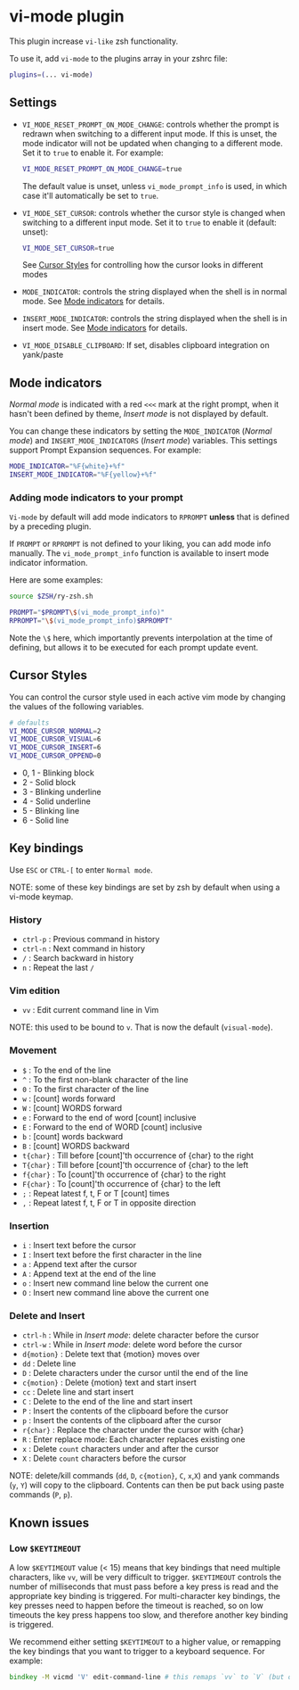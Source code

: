 # vi-mode plugin

This plugin increase `vi-like` zsh functionality.

To use it, add `vi-mode` to the plugins array in your zshrc file:

```zsh
plugins=(... vi-mode)
```

## Settings

- `VI_MODE_RESET_PROMPT_ON_MODE_CHANGE`: controls whether the prompt is redrawn when
  switching to a different input mode. If this is unset, the mode indicator will not
  be updated when changing to a different mode.
  Set it to `true` to enable it. For example:

  ```zsh
  VI_MODE_RESET_PROMPT_ON_MODE_CHANGE=true
  ```

  The default value is unset, unless `vi_mode_prompt_info` is used, in which case it'll
  automatically be set to `true`.

- `VI_MODE_SET_CURSOR`: controls whether the cursor style is changed when switching
  to a different input mode. Set it to `true` to enable it (default: unset):

  ```zsh
  VI_MODE_SET_CURSOR=true
  ```

  See [Cursor Styles](#cursor-styles) for controlling how the cursor looks in different modes

- `MODE_INDICATOR`: controls the string displayed when the shell is in normal mode.
  See [Mode indicators](#mode-indicators) for details.

- `INSERT_MODE_INDICATOR`: controls the string displayed when the shell is in insert mode.
  See [Mode indicators](#mode-indicators) for details.

- `VI_MODE_DISABLE_CLIPBOARD`: If set, disables clipboard integration on yank/paste

## Mode indicators

*Normal mode* is indicated with a red `<<<` mark at the right prompt, when it
hasn't been defined by theme, *Insert mode* is not displayed by default.

You can change these indicators by setting the `MODE_INDICATOR` (*Normal mode*) and
`INSERT_MODE_INDICATORS` (*Insert mode*) variables.
This settings support Prompt Expansion sequences. For example:

```zsh
MODE_INDICATOR="%F{white}+%f"
INSERT_MODE_INDICATOR="%F{yellow}+%f"
```

### Adding mode indicators to your prompt

`Vi-mode` by default will add mode indicators to `RPROMPT` **unless** that is defined by
a preceding plugin.

If `PROMPT` or `RPROMPT` is not defined to your liking, you can add mode info manually. The `vi_mode_prompt_info` function is available to insert mode indicator information.

Here are some examples:

```bash
source $ZSH/ry-zsh.sh

PROMPT="$PROMPT\$(vi_mode_prompt_info)"
RPROMPT="\$(vi_mode_prompt_info)$RPROMPT"
```

Note the `\$` here, which importantly prevents interpolation at the time of defining, but allows it to be executed for each prompt update event.

## Cursor Styles

You can control the cursor style used in each active vim mode by changing the values of the following variables.

```zsh
# defaults
VI_MODE_CURSOR_NORMAL=2
VI_MODE_CURSOR_VISUAL=6
VI_MODE_CURSOR_INSERT=6
VI_MODE_CURSOR_OPPEND=0
```

- 0, 1 - Blinking block
- 2 - Solid block
- 3 - Blinking underline
- 4 - Solid underline
- 5 - Blinking line
- 6 - Solid line

## Key bindings

Use `ESC` or `CTRL-[` to enter `Normal mode`.

NOTE: some of these key bindings are set by zsh by default when using a vi-mode keymap.

### History

- `ctrl-p` : Previous command in history
- `ctrl-n` : Next command in history
- `/`      : Search backward in history
- `n`      : Repeat the last `/`

### Vim edition

- `vv`     : Edit current command line in Vim

NOTE: this used to be bound to `v`. That is now the default (`visual-mode`).

### Movement

- `$`   : To the end of the line
- `^`   : To the first non-blank character of the line
- `0`   : To the first character of the line
- `w`   : [count] words forward
- `W`   : [count] WORDS forward
- `e`   : Forward to the end of word [count] inclusive
- `E`   : Forward to the end of WORD [count] inclusive
- `b`   : [count] words backward
- `B`   : [count] WORDS backward
- `t{char}`   : Till before [count]'th occurrence of {char} to the right
- `T{char}`   : Till before [count]'th occurrence of {char} to the left
- `f{char}`   : To [count]'th occurrence of {char} to the right
- `F{char}`   : To [count]'th occurrence of {char} to the left
- `;`   : Repeat latest f, t, F or T [count] times
- `,`   : Repeat latest f, t, F or T in opposite direction

### Insertion

- `i`   : Insert text before the cursor
- `I`   : Insert text before the first character in the line
- `a`   : Append text after the cursor
- `A`   : Append text at the end of the line
- `o`   : Insert new command line below the current one
- `O`   : Insert new command line above the current one

### Delete and Insert

- `ctrl-h`      : While in *Insert mode*: delete character before the cursor
- `ctrl-w`      : While in *Insert mode*: delete word before the cursor
- `d{motion}`   : Delete text that {motion} moves over
- `dd`          : Delete line
- `D`           : Delete characters under the cursor until the end of the line
- `c{motion}`   : Delete {motion} text and start insert
- `cc`          : Delete line and start insert
- `C`           : Delete to the end of the line and start insert
- `P`           : Insert the contents of the clipboard before the cursor
- `p`           : Insert the contents of the clipboard after the cursor
- `r{char}`     : Replace the character under the cursor with {char}
- `R`           : Enter replace mode: Each character replaces existing one
- `x`           : Delete `count` characters under and after the cursor
- `X`           : Delete `count` characters before the cursor

NOTE: delete/kill commands (`dd`, `D`, `c{motion}`, `C`, `x`,`X`) and yank commands
(`y`, `Y`) will copy to the clipboard. Contents can then be put back using paste commands
(`P`, `p`).

## Known issues

### Low `$KEYTIMEOUT`

A low `$KEYTIMEOUT` value (< 15) means that key bindings that need multiple characters,
like `vv`, will be very difficult to trigger. `$KEYTIMEOUT` controls the number of
milliseconds that must pass before a key press is read and the appropriate key binding
is triggered. For multi-character key bindings, the key presses need to happen before
the timeout is reached, so on low timeouts the key press happens too slow, and therefore
another key binding is triggered.

We recommend either setting `$KEYTIMEOUT` to a higher value, or remapping the key bindings
that you want to trigger to a keyboard sequence. For example:

```zsh
bindkey -M vicmd 'V' edit-command-line # this remaps `vv` to `V` (but overrides `visual-mode`)
```
